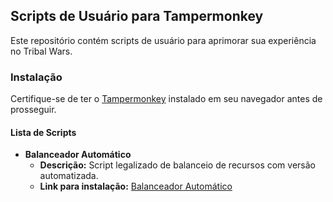 ## Scripts de Usuário para Tampermonkey

Este repositório contém scripts de usuário para aprimorar sua experiência no Tribal Wars.

### Instalação

Certifique-se de ter o [Tampermonkey](https://www.tampermonkey.net/) instalado em seu navegador antes de prosseguir.

#### Lista de Scripts

- **Balanceador Automático**
    - **Descrição:** Script legalizado de balanceio de recursos com versão automatizada.
    - **Link para instalação:** [Balanceador Automático]([link-para-o-script]([https://raw.githubusercontent.com/p4ulinho/Scripts-Premium-TribalWars/main/Scripts/Balanceador.js](https://raw.githubusercontent.com/p4ulinho/Scripts-Premium-TribalWars/main/Scripts/Balanceador.js)https://raw.githubusercontent.com/p4ulinho/Scripts-Premium-TribalWars/main/Scripts/Balanceador.js))
